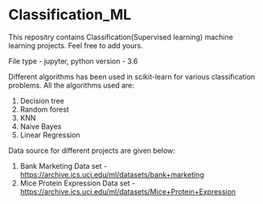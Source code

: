 # Classification_ML
This repositry contains Classification(Supervised learning) machine learning projects. Feel free to add yours.

File type - jupyter, python version - 3.6

Different algorithms has been used in scikit-learn for various classification problems. 
All the algorithms used are: 
1. Decision tree
2. Random forest
3. KNN
4. Naive Bayes
5. Linear Regression

Data source for different projects are given below:

1. Bank Marketing Data set - https://archive.ics.uci.edu/ml/datasets/bank+marketing
2. Mice Protein Expression Data set - https://archive.ics.uci.edu/ml/datasets/Mice+Protein+Expression
